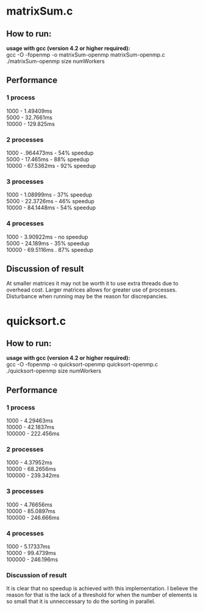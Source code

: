 # matrixSum.c

## How to run:
**usage with gcc (version 4.2 or higher required):**  
gcc -O -fopenmp -o matrixSum-openmp matrixSum-openmp.c   
./matrixSum-openmp size numWorkers


## Performance

### 1 process
1000 - 1.49409ms  
5000 - 32.7661ms  
10000 - 129.825ms  

### 2 processes
1000 - .964473ms    - 54% speedup  
5000 - 17.465ms     - 88% speedup  
10000 - 67.5362ms   - 92% speedup  

### 3 processes
1000 - 1.08999ms    - 37% speedup   
5000 - 22.3726ms    - 46% speedup  
10000 - 84.1448ms   - 54% speedup  


### 4 processes
1000 - 3.90922ms    - no speedup  
5000 - 24.189ms     - 35% speedup  
10000 - 69.5116ms   . 87% speedup  

## Discussion of result

At smaller matrices it may not be worth it to use extra threads due to overhead cost. Larger matrices allows for greater use of processes.
Disturbance when running may be the reason for discrepancies.




# quicksort.c

## How to run: 
**usage with gcc (version 4.2 or higher required):**  
gcc -O -fopenmp -o quicksort-openmp quicksort-openmp.c   
./quicksort-openmp size numWorkers

## Performance

### 1 process
1000 - 4.29463ms  
10000 - 42.1837ms  
100000 - 222.456ms  

### 2 processes
1000 - 4.37952ms  
10000 - 68.2656ms  
100000 - 239.342ms  

### 3 processes
1000 - 4.76656ms  
10000 - 85.0897ms  
100000 - 246.666ms  


### 4 processes
1000 - 5.17337ms  
10000 - 99.4739ms  
100000 - 246.196ms  

### Discussion of result

It is clear that no speedup is achieved with this implementation. I believe the reason for that is the lack of a threshold for when the number of elements is so small that it is unneccessary to do the sorting in parallel.